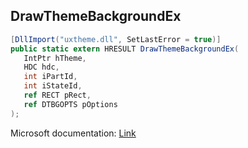 ## DrawThemeBackgroundEx

```csharp
[DllImport("uxtheme.dll", SetLastError = true)]
public static extern HRESULT DrawThemeBackgroundEx(
   IntPtr hTheme,
   HDC hdc,
   int iPartId,
   int iStateId,
   ref RECT pRect,
   ref DTBGOPTS pOptions
);
```

Microsoft documentation: [Link](https://docs.microsoft.com/en-us/windows/win32/api/uxtheme/nf-uxtheme-drawthemebackgroundex)
